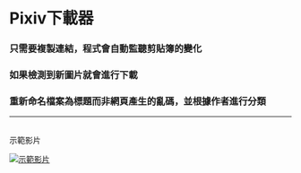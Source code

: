 # Pixiv下載器
### 只需要複製連結，程式會自動監聽剪貼簿的變化
### 如果檢測到新圖片就會進行下載
### 重新命名檔案為標題而非網頁產生的亂碼，並根據作者進行分類

------------

<br>
示範影片
<br>

[![示範影片](https://user-images.githubusercontent.com/114442425/193384235-80bd8748-802e-47cd-9e1a-84ff4bae2d46.jpg)](https://youtu.be/4BZ4deDyg1A)
